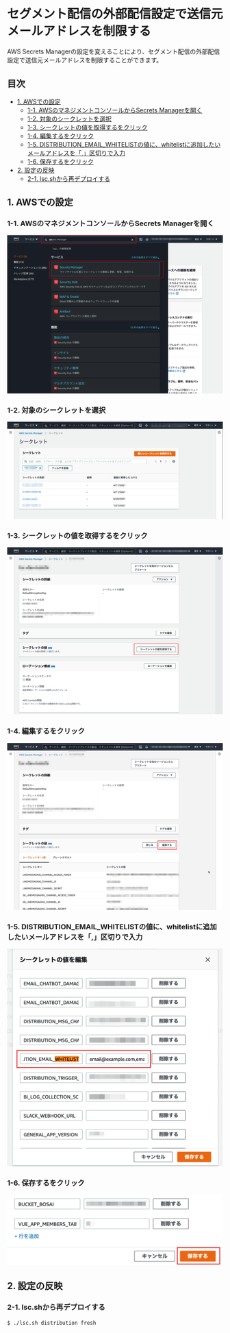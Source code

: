 # セグメント配信の外部配信設定で送信元メールアドレスを制限する
AWS Secrets Managerの設定を変えることにより、セグメント配信の外部配信設定で送信元メールアドレスを制限することができます。

## 目次
- [1. AWSでの設定](#1-awsでの設定)
  - [1-1. AWSのマネジメントコンソールからSecrets Managerを開く](#1-1-awsのマネジメントコンソールからsecrets-managerを開く)
  - [1-2. 対象のシークレットを選択](#1-2-対象のシークレットを選択)
  - [1-3. シークレットの値を取得するをクリック](#1-3-シークレットの値を取得するをクリック)
  - [1-4. 編集するをクリック](#1-4-編集するをクリック)
  - [1-5. DISTRIBUTION_EMAIL_WHITELISTの値に、whitelistに追加したいメールアドレスを「,」区切りで入力](#1-5-distribution_email_whitelistの値にwhitelistに追加したいメールアドレスを区切りで入力)
  - [1-6. 保存するをクリック](#1-6-保存するをクリック)
- [2. 設定の反映](#2-設定の反映)
  - [2-1. lsc.shから再デプロイする](#2-1-lscshから再デプロイする)

## 1. AWSでの設定
### 1-1. AWSのマネジメントコンソールからSecrets Managerを開く

![Secrets Manager 場所](./images/aws-email-whitelist-settings-1.png)

### 1-2. 対象のシークレットを選択
![Secrets Manager 対象選択](./images/aws-email-whitelist-settings-2.png)

### 1-3. シークレットの値を取得するをクリック

![Secrets Manager 値の取得](./images/aws-email-whitelist-settings-3.png)

### 1-4. 編集するをクリック

![Secrets Manager 編集するをクリック](./images/aws-email-whitelist-settings-4.png)

### 1-5. DISTRIBUTION_EMAIL_WHITELISTの値に、whitelistに追加したいメールアドレスを「,」区切りで入力

![Secrets Manager メールアドレスの追加](./images/aws-email-whitelist-settings-5.png)

### 1-6. 保存するをクリック

![Secrets Manager 保存するをクリック](./images/aws-email-whitelist-settings-6.png)

## 2. 設定の反映
### 2-1. lsc.shから再デプロイする

```bash
$ ./lsc.sh distribution fresh
```
